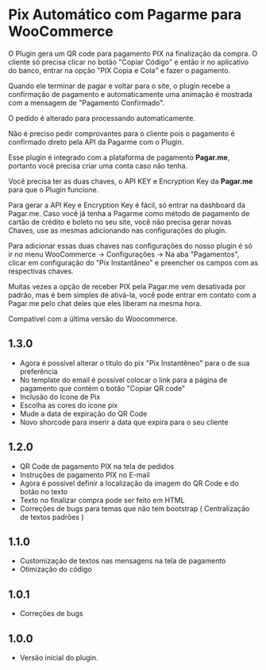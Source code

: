 # Pix Automático com Pagarme para WooCommerce #

O Plugin gera um QR code para pagamento PIX na finalização da compra. O cliente só precisa clicar no botão "Copiar Código" e então ir no aplicativo do banco, entrar na opção "PIX Copia e Cola" e fazer o pagamento.

Quando ele terminar de pagar e voltar para o site, o plugin recebe a confirmação de pagamento e automaticamente uma animação é mostrada com a mensagem de "Pagamento Confirmado".

O pedido é alterado para processando automaticamente.

Não é preciso pedir comprovantes para o cliente pois o pagamento é confirmado direto pela API da Pagarme com o Plugin.

Esse plugin é integrado com a plataforma de pagamento **Pagar.me**, portanto você precisa criar uma conta caso não tenha.

Você precisa ter as duas chaves, o API KEY e Encryption Key da **Pagar.me** para que o Plugin funcione.

Para gerar a API Key e Encryption Key é fácil, só entrar na dashboard da Pagar.me. Caso você já tenha a Pagarme como método de pagamento de cartão de crédito e boleto no seu site, você não precisa gerar novas Chaves, use as mesmas adicionando nas configurações do plugin.

Para adicionar essas duas chaves nas configurações do nosso plugin é só ir no menu WooCommerce -> Configurações -> Na aba "Pagamentos", clicar em configuração do "Pix Instantâneo" e preencher os campos com as respectivas chaves.

Muitas vezes a opção de receber PIX pela Pagar.me vem desativada por padrão, mas é bem simples de ativá-la, você pode entrar em contato com a Pagar.me pelo chat deles que eles liberam na mesma hora.

Compativel com a última versão do Woocommerce.

## 1.3.0 ##

* Agora é possível alterar o titulo do pix "Pix Instantêneo" para o de sua preferência
* No template do email é possível colocar o link para a página de pagamento que contém o botão "Copiar QR code"
* Inclusão do Icone de Pix
* Escolha as cores do icone pix
* Mude a data de expiração do QR Code
* Novo shorcode para inserir a data que expira para o seu cliente

## 1.2.0 ##

* QR Code de pagamento PIX na tela de pedidos
* Instruções de pagamento PIX no E-mail
* Agora é possivel definir a localização da imagem do QR Code e do botão no texto
* Texto no finalizar compra pode ser feito em HTML
* Correções de bugs para temas que não tem bootstrap ( Centralização de textos padrões )

## 1.1.0 ##

* Customização de textos nas mensagens na tela de pagamento
* Otimização do código

## 1.0.1 ##

* Correções de bugs

## 1.0.0  ##

* Versão inicial do plugin.
